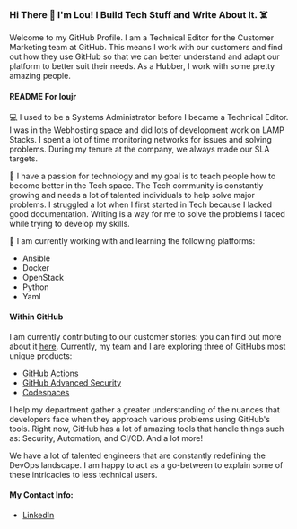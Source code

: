 ### Hi There 👋 I'm Lou! I Build Tech Stuff and Write About It. ☠️

Welcome to my GitHub Profile. I am a Technical Editor for the Customer Marketing team at GitHub. This means I work with our customers and find out how they use GitHub so that we can better understand and adapt our platform to better suit their needs. As a Hubber, I work with some pretty amazing people.


#### README For loujr

💻 I used to be a Systems Administrator before I became a Technical Editor. I was in the Webhosting space and did lots of development work on LAMP Stacks. I spent a lot of time monitoring networks for issues and solving problems. During my tenure at the company, we always made our SLA targets. 

📝 I have a passion for technology and my goal is to teach people how to become better in the Tech space. The Tech community is constantly growing and needs a lot of talented individuals to help solve major problems. I struggled a lot when I first started in Tech because I lacked good documentation. Writing is a way for me to solve the problems I faced while trying to develop my skills. 

🌱 I am currently working with and learning the following platforms:

- Ansible
- Docker
- OpenStack
- Python
- Yaml


#### Within GitHub

I am currently contributing to our customer stories: you can find out more about it [here](github.com/customer-stories). Currently, my team and I are exploring three of GitHubs most unique products: 

- [GitHub Actions](https://github.com/actions)
- [GitHub Advanced Security](https://github.blog/2021-03-30-github-advanced-security-security-overview-beta-secret-scanning-private-repos/)
- [Codespaces](https://github.com/features/codespaces)

I help my department gather a greater understanding of the nuances that developers face when they approach various problems using GitHub's tools. Right now, GitHub has a lot of amazing tools that handle things such as: Security, Automation, and CI/CD. And a lot more!

We have a lot of talented engineers that are constantly redefining the DevOps landscape. I am happy to act as a go-between to explain some of these intricacies to less technical users. 


#### My Contact Info:

- [LinkedIn](https://linkedin.com/in/louisnelsonjr/)




<!--
**loujr/loujr** is a ✨ _special_ ✨ repository because its `README.md` (this file) appears on your GitHub profile.

Here are some ideas to get you started:

- 🔭 I’m currently working on ...
- 🌱 I’m currently learning ...
- 👯 I’m looking to collaborate on ...
- 🤔 I’m looking for help with ...
- 💬 Ask me about ...
- 📫 How to reach me: ...
- 😄 Pronouns: ...
- ⚡ Fun fact: ...
-->
